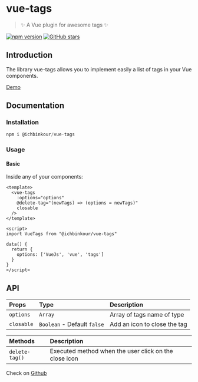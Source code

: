 # vue-tags

> ✨ A Vue plugin for awesome tags ✨

[![npm version](https://badge.fury.io/js/%40ichbinkour%2Fvue-tags.svg)](https://badge.fury.io/js/%40ichbinkour%2Fvue-tags)
[![GitHub stars](https://img.shields.io/github/stars/ichbinkour/vue-tags?style=social&label=Star&maxAge=2592000)](https://github.com/ichbinkour/vue-tags)

## Introduction

The library vue-tags allows you to implement easily a list of tags in your Vue components.

[Demo](https://google.com)

## Documentation

### Installation

```js
npm i @ichbinkour/vue-tags
```

### Usage

#### Basic

Inside any of your components:

```vue
<template>
  <vue-tags
    :options="options"
    @delete-tag="(newTags) => (options = newTags)"
    closable
  />
</template>
```

```vue
<script>
import VueTags from "@ichbinkour/vue-tags"

data() {
  return {
    options: ['VueJs', 'vue', 'tags']
  }
}
</script>
```

## API

| Props      | Type |Description                         |
| :--------- | :----|:------------------------------ |
| `options`  | `Array` |Array of tags name of type |
| `closable` | `Boolean` - Default `false`|Add an icon to close the tag        |

| Methods        | Description                                           |
| :------------- | :---------------------------------------------------- |
| `delete-tag()` | Executed method when the user click on the close icon |

Check on [Github](https://github.com/ichbinkour/vue-tags)
